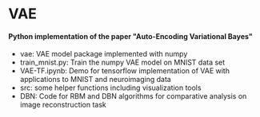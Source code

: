 # VAE
#### Python implementation of the paper "Auto-Encoding Variational Bayes"
- vae: VAE model package implemented with numpy
- train_mnist.py: Train the numpy VAE model on MNIST data set
- VAE-TF.ipynb: Demo for tensorflow implementation of VAE with applications to MNIST and neuroimaging data
- src: some helper functions including visualization tools
- DBN: Code for RBM and DBN algorithms for comparative analysis on image reconstruction task
